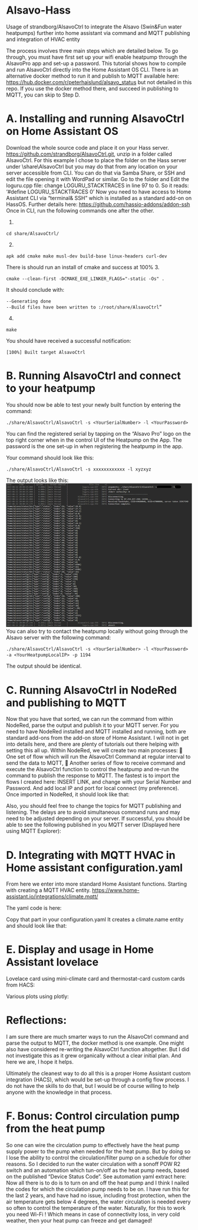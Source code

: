 # Alsavo-Hass
Usage of strandborg/AlsavoCtrl to integrate the Alsavo (Swin&amp;Fun water heatpumps) further into home assistant via command and MQTT publishing and integration of HVAC entity

The process involves three main steps which are detailed below. To go through, you must have first set up your wifi enable heatpump through the AlsavoPro app and set-up a password.
This tutorial shows how to compile and run AlsavoCtrl directly into the Home Assistant OS CLI. There is an alternative docker method to run it and publish to MQTT available here: https://hub.docker.com/r/peterhaislund/alsavo_status but not detailed in this repo. If you use the docker method there, and succeed in publishing to MQTT, you can skip to Step D.
# A.	Installing and running AlsavoCtrl on Home Assistant OS
Download the whole source code and place it on your Hass server. https://github.com/strandborg/AlsavoCtrl.git, unzip in a folder called AlsavoCtrl.
For this example I chose to place the folder on the Hass server under \share\AlsavoCtrl but you may do that from any location on your server accessible from CLI.
You can do that via Samba Share, or SSH and edit the file opening it with WordPad or similar.
Go to the folder and Edit the loguru.cpp file: change LOGURU_STACKTRACES in line 97 to 0.
So it reads: ‘#define LOGURU_STACKTRACES 0’
Now you need to have access to Home Assistant CLI via “terminal& SSH” which is installed as a standard add-on on HassOS. Further details here: https://github.com/hassio-addons/addon-ssh
Once in CLI, run the following commands one after the other.

1.	
```
cd share/AlsavoCtrl/
```
2.
```
apk add cmake make musl-dev build-base linux-headers curl-dev
```
There is should run an install of cmake and success at 100%
3.	
```
cmake --clean-first -DCMAKE_EXE_LINKER_FLAGS="-static -Os" .
```
It should conclude with:
```
--Generating done
--Build files have been written to :/root/share/AlsavoCtrl”
```
4.
```
make
```
You should have received a successful notification:
```
[100%] Built target AlsavoCtrl
```

# B.	Running AlsavoCtrl and connect to your heatpump
You should now be able to test your newly built function by entering the command:
```
./share/AlsavoCtrl/AlsavoCtrl -s <YourSerialNumber> -l <YourPassword>
```
You can find the registered serial by tapping on the “Alsavo Pro” logo on the top right corner when in the control UI of the Heatpump on the App.
The password is the one set-up in when registering the heatpump in the app.

Your command should look like this:
```
./share/AlsavoCtrl/AlsavoCtrl -s xxxxxxxxxxxx -l xyzxyz
```
The output looks like this:
![Output](image/output.png)
You can also try to contact the heatpump locally without going through the Alsavo server with the following command:
```
./share/AlsavoCtrl/AlsavoCtrl -s <YourSerialNumber> -l <YourPassword> -a <YourHeatpumpLocalIP> -p 1194
```
The output should be identical.
# C.	Running AlsavoCtrl in NodeRed and publishing to MQTT
Now that you have that sorted, we can run the command from within NodeRed, parse the output and publish it to your MQTT server.
For you need to have NodeRed installed and MQTT installed and running, both are standard add-ons from the add-on store of Home Assistant.  I will not in get into details here, and there are plenty of tutorials out there helping with setting this all up.
Within NodeRed, we will create two main processes:
	One set of flow which will run the AlsavoCtrl Command at regular interval to send the data to MQTT,
	Another series of flow to receive command and execute the AlsavoCtrl function to control the heatpump and re-run the command to publish the response to MQTT.
The fastest is to import the flows I created here: INSERT LINK, and change with your Serial Number and Password. And add local IP and port for local connect (my preference).
Once imported in NodeRed, it should look like that:
 
Also, you should feel free to change the topics for MQTT publishing and listening.
The delays are to avoid simultaneous command runs and may need to be adjusted depending on your server.
If successful, you should be able to see the following published in you MQTT server (Displayed here using MQTT Explorer):
 
# D.	Integrating with MQTT HVAC in Home assistant configuration.yaml
From here we enter into more standard Home Assistant functions. 
Starting with creating a MQTT HVAC entity. https://www.home-assistant.io/integrations/climate.mqtt/

The yaml code is here:

Copy that part in your configuration.yaml
It creates a climate.name entity and should look like that:
 

# E.	Display and usage in Home Assistant lovelace
Lovelace card using mini-climate card and thermostat-card custom cards from HACS: 
 
Various plots using plotly:
 

# Reflections:
I am sure there are much smarter ways to run the AlsavoCtrl command and parse the output to MQTT, the docker method is one example. One might also have considered re-writing the AlsavoCtrl function altogether. But I did not investigate this as it grew organically without a clear initial plan. And here we are, I hope it helps.

Ultimately the cleanest way to do all this is a proper Home Assistant custom integration (HACS), which would be set-up through a config flow process. I do not have the skills to do that, but I would be of course willing to help anyone with the knowledge in that process.

# F.	Bonus: Control circulation pump from the heat pump
So one can wire the circulation pump to effectively have the heat pump supply power to the pump when needed for the heat pump. But by doing so I lose the ability to control the circulation/filter pump on a schedule for other reasons.
So I decided to run the water circulation with a sonoff POW R2 switch and an automation which tun-on/off as the heat pump needs, based on the published “Device Status Code”.
See automation yaml extract here:
Now all there is to do is to turn on and off the heat pump and I think I nailed the codes for which the circulation pump needs to be on. I have run this for the last 2 years, and have had no issue, including frost protection, when the air temperature gets below 4 degrees, the water circulation is needed every so often to control the temperature of the water.
Naturally, for this to work you need Wi-Fi ! Which means in case of connectivity loss, in very cold weather, then your heat pump can freeze and get damaged!

